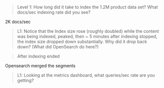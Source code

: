 > Level 1: How long did it take to index the 1.2M product data set? What docs/sec indexing rate did you see?

2K docs/sec

> L1: Notice that the Index size rose (roughly doubled) while the content was being indexed, peaked, then ~ 5 minutes after indexing stopped, the index size dropped down substantially. Why did it drop back down? (What did OpenSearch do here?)

> After indexing ended

Opensearch merged the segments

> L1: Looking at the metrics dashboard, what queries/sec rate are you getting?

